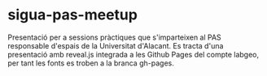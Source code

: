 # sigua-pas-meetup
Presentació per a sessions pràctiques que s'imparteixen al PAS responsable d'espais de la Universitat d'Alacant.
Es tracta d'una presentació amb reveal.js integrada a les Github Pages del compte labgeo, per tant les fonts es troben a la branca gh-pages.
